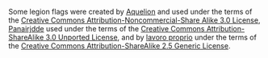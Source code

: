 Some legion flags were created by [Aquelion](https://www.deviantart.com/aquelion) and used under the terms of the [Creative Commons Attribution-Noncommercial-Share Alike 3.0 License](https://creativecommons.org/licenses/by-nc-sa/3.0/), [Panairjdde](https://commons.wikimedia.org/wiki/File:Herculiani_shield_pattern.svg#/media/File:Herculiani_shield_pattern.svg) used under the terms of the [Creative Commons Attribution-ShareAlike 3.0 Unported License](https://creativecommons.org/licenses/by-sa/3.0/), and by [lavoro proprio](https://it.wikipedia.org/wiki/Legio_VI_Parthica#/media/File:Sexta_Parthica_-_scutum.svg) under the terms of the [Creative Commons Attribution-ShareAlike 2.5 Generic License](https://creativecommons.org/licenses/by-sa/2.5/).